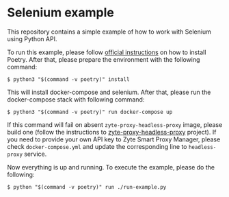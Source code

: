# Selenium example

This repository contains a simple example of how to work with Selenium
using Python API.

To run this example, please follow [official
instructions](https://poetry.eustace.io/docs/#installation) on how to
install Poetry. After that, please prepare the environment with the
following command:

```console
$ python3 "$(command -v poetry)" install
```

This will install docker-compose and selenium. After that, please run
the docker-compose stack with following command:

```console
$ python3 "$(command -v poetry)" run docker-compose up
```

If this command will fail on absent `zyte-proxy-headless-proxy` image,
please build one (follow the instructions to
[zyte-proxy-headless-proxy](https://github.com/zytegroup/zyte-proxy-headless-proxy)
project). If you need to provide your own API key to Zyte Smart Proxy Manager,
please check `docker-compose.yml` and update the corresponding line to
`headless-proxy` service.

Now everything is up and running. To execute the example, please do the
following:

```console
$ python "$(command -v poetry)" run ./run-example.py
```
